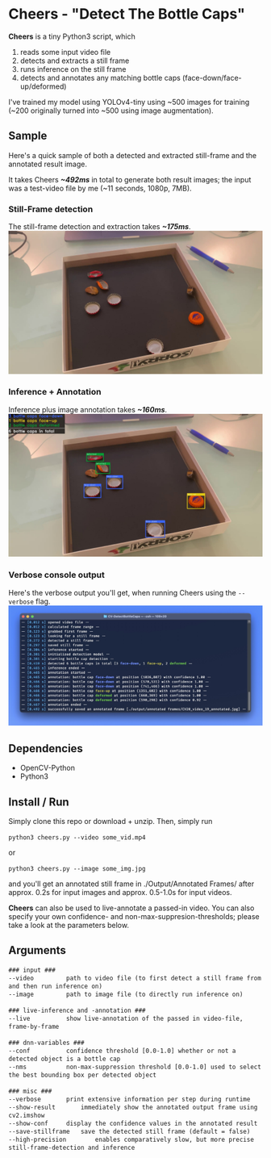 # Cheers - "Detect The Bottle Caps"
**Cheers** is a tiny Python3 script, which 

1. reads some input video file
2. detects and extracts a still frame
3. runs inference on the still frame
4. detects and annotates any matching bottle caps (face-down/face-up/deformed)

I've trained my model using YOLOv4-tiny using ~500 images for training (~200 originally turned into ~500 using image augmentation).
 
## Sample
Here's a quick sample of both a detected and extracted still-frame and the annotated result image.
 
It takes Cheers ***~492ms*** in total to generate both result images; the input was a test-video file by me (~11 seconds, 1080p, 7MB).
 
### Still-Frame detection
The still-frame detection and extraction takes ***~175ms***. 
![Detected still-frame](docs/test_stillframe.jpg)
 
### Inference + Annotation
Inference plus image annotation takes ***~160ms***.
![Annotated result](docs/test_annotated.jpg)

### Verbose console output
Here's the verbose output you'll get, when running Cheers using the `--verbose` flag.
![Annotated result](docs/console_sample.jpg)
 
## Dependencies
- OpenCV-Python
- Python3

## Install / Run
Simply clone this repo or download + unzip. Then, simply run

`python3 cheers.py --video some_vid.mp4`

or

`python3 cheers.py --image some_img.jpg`

and you'll get an annotated still frame in ./Output/Annotated Frames/ after approx. 0.2s for input images and approx. 0.5-1.0s for input videos. 

**Cheers** can also be used to live-annotate a passed-in video. You can also specify your own confidence- and non-max-suppresion-thresholds; please take a look at the parameters below.

 ## Arguments

```
### input ###
--video			path to video file (to first detect a still frame from and then run inference on)
--image			path to image file (to directly run inference on)

### live-inference and -annotation ###
--live			show live-annotation of the passed in video-file, frame-by-frame

### dnn-variables ###
--conf			confidence threshold [0.0-1.0] whether or not a detected object is a bottle cap
--nms			non-max-suppression threshold [0.0-1.0] used to select the best bounding box per detected object

### misc ###
--verbose		print extensive information per step during runtime
--show-result		immediately show the annotated output frame using cv2.imshow
--show-conf		display the confidence values in the annotated result
--save-stillframe	save the detected still frame (default = false)
--high-precision       	enables comparatively slow, but more precise still-frame-detection and inference

```
